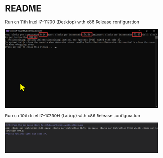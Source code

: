 # README

Run on 11th Intel i7-11700 (Desktop) with x86 Release configuration

![Result](./result.png)

Run on 10th Intel i7-10750H (Lattop) with x86 Release configuration

![Result2](./result2.png)